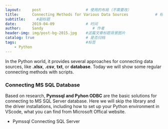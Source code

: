 ```yaml
---
layout:     post                    # 使用的布局（不需要改）
title:      Connecting Methods for Various Data Sources            # 标题 
subtitle:     #副标题
date:       2019-04-09              # 时间
author:     Sandy                      # 作者
header-img: img/post-bg-2015.jpg    #这篇文章标题背景图片
catalog: true                       # 是否归档
tags:                               #标签
    - Python
---
```



In the Python world, it provides several approaches for connecting data sources, like **.xlsx**, **.csv**, **txt**, or **database**. Today we will show some regular connecting methods with scripts.

### Connecting MS SQL Database ###

Based on research, **Pymssql and Pyhon ODBC** are the basic solutions for connecting to MS SQL Server database. Here we will skip the library and the driver installations, including how to set up your Python environment in VScode, what you can find from Microsoft Offical website. 

- Pymssql Connecting SQL Server



